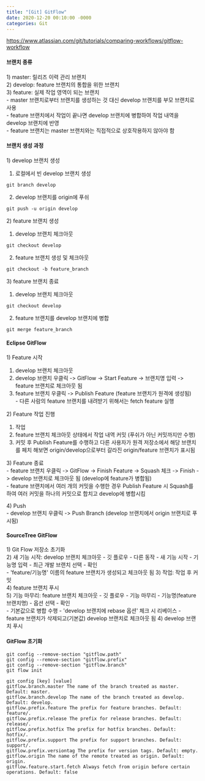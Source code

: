 ```yaml
---
title: "[Git] GitFlow"
date: 2020-12-20 00:10:00 -0000
categories: Git
---
```

https://www.atlassian.com/git/tutorials/comparing-workflows/gitflow-workflow


#### 브랜치 종류
1\) master: 릴리즈 이력 관리 브랜치  
2\) develop: feature 브랜치의 통합을 위한 브랜치  
3\) feature: 실제 작업 영역이 되는 브랜치  
&#45; master 브랜치로부터 브랜치를 생성하는 것 대신 develop 브랜치를 부모 브랜치로 사용  
&#45; feature 브랜치에서 작업이 끝나면 develop 브랜치에 병합하여 작업 내역을 develop 브랜치에 반영  
&#45; feature 브랜치는 master 브랜치와는 직접적으로 상호작용하지 않아야 함  


#### 브랜치 생성 과정
1\) develop 브랜치 생성  
  1. 로컬에서 빈 develop 브랜치 생성  
  ```
  git branch develop
  ```  
  2. develop 브랜치를 origin에 푸쉬  
  ```
  git push -u origin develop
  ```


2\) feature 브랜치 생성  
  1. develop 브랜치 체크아웃  
  ```
  git checkout develop
  ```  
  2. feature 브랜치 생성 및 체크아웃  
  ```
  git checkout -b feature_branch
  ```


3\) feature 브랜치 종료  
  1. develop 브랜치 체크아웃  
  ```
  git checkout develop
  ```  
  2. feature 브랜치를 develop 브랜치에 병합  
  ```
  git merge feature_branch
  ```


#### Eclipse GitFlow
1\) Feature 시작  
  1. develop 브랜치 체크아웃  
  2. develop 브랜치 우클릭 -> GitFlow -> Start Feature -> 브랜치명 입력 -> feature 브랜치로 체크아웃 됨  
  3. feature 브랜치 우클릭 -> Publish Feature (feature 브랜치가 원격에 생성됨)  
    - 다른 사람의 feature 브랜치를 내려받기 위해서는 fetch feature 실행  


2\) Feature 작업 진행  
  1. 작업  
  2. feature 브랜치 체크아웃 상태에서 작업 내역 커밋 (푸쉬가 아닌 커밋까지만 수행)  
  3. 커밋 후 Publish Feature를 수행하고 다른 사용자가 원격 저장소에서 해당 브랜치를 페치 해보면 origin/develop으로부터 갈라진 origin/feature 브랜치가 표시됨  


3\) Feature 종료  
&#45; feature 브랜치 우클릭 -> GitFlow -> Finish Feature -> Squash 체크 -> Finish -> develop 브랜치로 체크아웃 됨 (develop에 feature가 병합됨)  
&#45; feature 브랜치에서 여러 개의 커밋을 수행한 경우 Publish Feature 시 Squash를 하여 여러 커밋을 하나의 커밋으로 합치고 develop에 병합시킴  


4\) Push  
&#45; develop 브랜치 우클릭 -> Push Branch (develop 브랜치에서 origin 브랜치로 푸시됨)  


#### SourceTree GitFlow
1\) Git Flow 저장소 초기화  
2\) 새 기능 시작: develop 브랜치 체크아웃 - 깃 플로우 - 다른 동작 - 새 기능 시작 - 기능명 입력  - 최근 개발 브랜치 선택 - 확인  
&#45; 'feature/기능명' 이름의 feature 브랜치가 생성되고 체크아웃 됨
3\) 작업: 작업 후 커밋  
4\) feature 브랜치 푸시  
5\) 기능 마무리: feature 브랜치 체크아웃 - 깃 플로우 - 기능 마무리 - 기능명(feature 브랜치명) - 옵션 선택 - 확인  
&#45; 기본값으로 병합 수행
&#45; 'develop 브랜치에 rebase 옵션' 체크 시 리베이스
&#45; feature 브랜치가 삭제되고(기본값) develop 브랜치로 체크아웃 됨
4\) develop 브랜치 푸시  


#### GitFlow 초기화
```
git config --remove-section "gitflow.path"
git config --remove-section "gitflow.prefix"
git config --remove-section "gitflow.branch"
git flow init
```


```
git config [key] [value]
gitflow.branch.master The name of the branch treated as master. Default: master.
gitflow.branch.develop The name of the branch treated as develop. Default: develop.
gitflow.prefix.feature The prefix for feature branches. Default: feature/.
gitflow.prefix.release The prefix for release branches. Default: release/.
gitflow.prefix.hotfix The prefix for hotfix branches. Default: hotfix/.
gitflow.prefix.support The prefix for support branches. Default: support/.
gitflow.prefix.versiontag The prefix for version tags. Default: empty.
gitflow.origin The name of the remote treated as origin. Default: origin.
gitflow.feature.start.fetch Always fetch from origin before certain operations. Default: false
```
